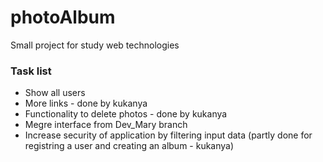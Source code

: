 # photoAlbum

Small project for study web technologies  

### Task list
* Show all users
* More links - done by kukanya
* Functionality to delete photos - done by kukanya
* Megre interface from Dev_Mary branch
* Increase security of application by filtering input data (partly done for registring a user and creating an album - kukanya)
